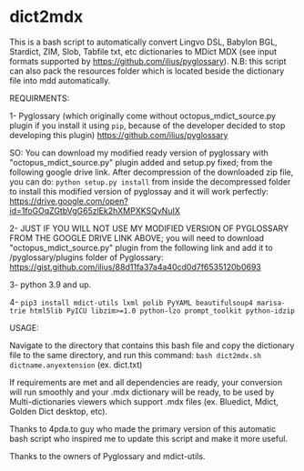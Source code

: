 # dict2mdx
This is a bash script to automatically convert Lingvo DSL, Babylon BGL, Stardict, ZIM, Slob, Tabfile txt, etc dictionaries to MDict MDX (see input formats supported by https://github.com/ilius/pyglossary).
N.B: this script can also pack the resources folder which is located beside the dictionary file into mdd automatically.

REQUIRMENTS: 

1- Pyglossary (which originally come without octopus_mdict_source.py plugin if you install it using `pip`, because of the developer decided to stop developing this plugin)
https://github.com/ilius/pyglossary

SO: You can download my modified ready version of pyglossary with "octopus_mdict_source.py" plugin added and setup.py fixed; from the following google drive link. After decompression of the downloaded zip file, you can do: `python setup.py install` from inside the decompressed folder to install this modified version of pyglossay and it will work perfectly: https://drive.google.com/open?id=1foGOqZGtbVgG65zlEk2hXMPXKSQyNuIX

2- JUST IF YOU WILL NOT USE MY MODIFIED VERSION OF PYGLOSSARY FROM THE GOOGLE DRIVE LINK ABOVE; you will need to download "octopus_mdict_source.py" plugin from the following link and add it to /pyglossary/plugins folder of Pyglossary:
https://gist.github.com/ilius/88d11fa37a4a40cd0d7f6535120b0693

3- python 3.9 and up.

4- `pip3 install mdict-utils lxml polib PyYAML beautifulsoup4 marisa-trie html5lib PyICU libzim>=1.0 python-lzo prompt_toolkit python-idzip`



USAGE:

Navigate to the directory that contains this bash file and copy the dictionary file to the same directory, and run this command:
`bash dict2mdx.sh dictname.anyextension` (ex. dict.txt)

If requirements are met and all dependencies are ready, your conversion will run smoothly and your .mdx dictionary will be ready, to be used by Multi-dictionaries viewers which support .mdx files (ex. Bluedict, Mdict, Golden Dict desktop, etc).

Thanks to 4pda.to guy who made the primary version of this automatic bash script who inspired me to update this script and make it more useful.

Thanks to the owners of Pyglossary and mdict-utils.
